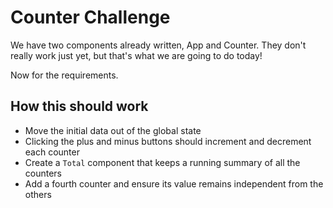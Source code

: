 # Counter Challenge

We have two components already written, App and Counter. They don't really work just yet, but that's what we are going to do today!

Now for the requirements.

## How this should work

- Move the initial data out of the global state
- Clicking the plus and minus buttons should increment and decrement each counter
- Create a `Total` component that keeps a running summary of all the counters
- Add a fourth counter and ensure its value remains independent from the others
